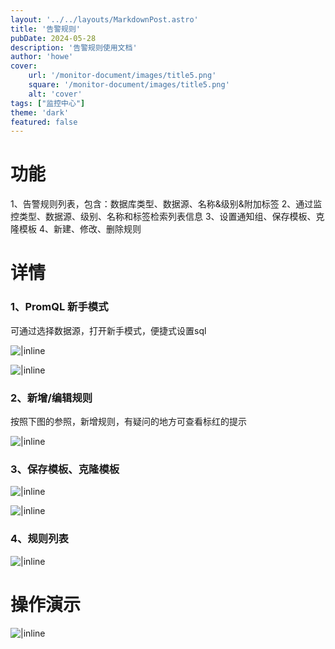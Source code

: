 ```yaml
---
layout: '../../layouts/MarkdownPost.astro'
title: '告警规则'
pubDate: 2024-05-28
description: '告警规则使用文档'
author: 'howe'
cover:
    url: '/monitor-document/images/title5.png'
    square: '/monitor-document/images/title5.png'
    alt: 'cover'
tags: ["监控中心"] 
theme: 'dark'
featured: false
---
```


# 功能
1、告警规则列表，包含：数据库类型、数据源、名称&级别&附加标签
2、通过监控类型、数据源、级别、名称和标签检索列表信息
3、设置通知组、保存模板、克隆模板
4、新建、修改、删除规则

# 详情
### 1、PromQL 新手模式
可通过选择数据源，打开新手模式，便捷式设置sql

![|inline](/monitor-document/images/7.png)

![|inline](/monitor-document/images/8.png)

### 2、新增/编辑规则
按照下图的参照，新增规则，有疑问的地方可查看标红的提示

![|inline](/monitor-document/images/9.png)

### 3、保存模板、克隆模板
![|inline](/monitor-document/images/10.png)

![|inline](/monitor-document/images/11.png)

### 4、规则列表
![|inline](/monitor-document/images/12.png)

# 操作演示

![|inline](/monitor-document/images/5.gif)



